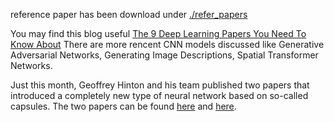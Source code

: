 reference paper has been download under [./refer_papers](./refer_papers)


You may find this blog useful [The 9 Deep Learning Papers You Need To Know About](https://adeshpande3.github.io/The-9-Deep-Learning-Papers-You-Need-To-Know-About.html) There are more rencent CNN models discussed like Generative Adversarial Networks, Generating Image Descriptions, Spatial Transformer Networks.

Just this month, Geoffrey Hinton and his team published two papers that introduced a completely new type of neural network based on so-called capsules. The two papers can be found [here](https://arxiv.org/abs/1710.09829) and [here](https://openreview.net/pdf?id=HJWLfGWRb).



